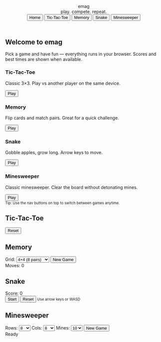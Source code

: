 
<!doctype html>
<html lang="en">
<head>
<meta charset="utf-8" />
<meta name="viewport" content="width=device-width,initial-scale=1" />
<title>emag — Play Games</title>
<link rel="stylesheet" href="css/styles.css" />
</head>
<body>
<header class="topbar">
<div class="brand">
<div class="logo">emag</div>
<div class="tag">play. compete. repeat.</div>
</div>
<nav>
<button class="nav-btn" data-game="hub">Home</button>
<button class="nav-btn" data-game="tictactoe">Tic-Tac-Toe</button>
<button class="nav-btn" data-game="memory">Memory</button>
<button class="nav-btn" data-game="snake">Snake</button>
<button class="nav-btn" data-game="minesweeper">Minesweeper</button>
</nav>
</header>

<main id="app">
<!-- Main (Hub) -->
<section id="hub" class="screen active">
<h1>Welcome to emag</h1>
<p>Pick a game and have fun — everything runs in your browser. Scores and best times are shown when available.</p>

<div class="games-grid">
<article class="game-card" data-game="tictactoe">
<h3>Tic-Tac-Toe</h3>
<p>Classic 3×3. Play vs another player on the same device.</p>
<button class="play-quick" data-game="tictactoe">Play</button>
</article>

<article class="game-card" data-game="memory">
<h3>Memory</h3>
<p>Flip cards and match pairs. Great for a quick challenge.</p>
<button class="play-quick" data-game="memory">Play</button>
</article>

<article class="game-card" data-game="snake">
<h3>Snake</h3>
<p>Gobble apples, grow long. Arrow keys to move.</p>
<button class="play-quick" data-game="snake">Play</button>
</article>

<article class="game-card" data-game="minesweeper">
<h3>Minesweeper</h3>
<p>Classic minesweeper. Clear the board without detonating mines.</p>
<button class="play-quick" data-game="minesweeper">Play</button>
</article>
</div>

<footer class="hub-footer">
<small>Tip: Use the nav buttons on top to switch between games anytime.</small>
</footer>
</section>

<!-- Tic-Tac-Toe screen -->
<section id="tictactoe" class="screen">
<h2>Tic-Tac-Toe</h2>
<div class="game-area">
<div id="ttt-board" class="ttt-board"></div>
<div class="controls">
<div id="ttt-status"></div>
<button id="ttt-reset">Reset</button>
</div>
</div>
</section>

<!-- Memory screen -->
<section id="memory" class="screen">
<h2>Memory</h2>
<div class="game-area">
<div id="memory-controls" class="controls">
<label>Grid:
<select id="mem-size">
<option value="8">4×4 (8 pairs)</option>
<option value="12">4×6 (12 pairs)</option>
</select>
</label>
<button id="mem-reset">New Game</button>
<div id="mem-stats" class="stat">Moves: 0</div>
</div>
<div id="mem-board" class="mem-board"></div>
</div>
</section>

<!-- Snake screen -->
<section id="snake" class="screen">
<h2>Snake</h2>
<div class="game-area snake-area">
<canvas id="snake-canvas" width="420" height="420"></canvas>
<div class="controls">
<div id="snake-score">Score: 0</div>
<div id="snake-status"></div>
<button id="snake-start">Start</button>
<button id="snake-reset">Reset</button>
<small>Use arrow keys or WASD</small>
</div>
</div>
</section>

<!-- Minesweeper screen -->
<section id="minesweeper" class="screen">
<h2>Minesweeper</h2>
<div class="game-area">
<div class="controls">
<label>Rows:
<select id="ms-rows">
<option value="8">8</option>
<option value="12">12</option>
</select>
</label>
<label>Cols:
<select id="ms-cols">
<option value="8">8</option>
<option value="12">12</option>
</select>
</label>
<label>Mines:
<select id="ms-mines">
<option value="10">10</option>
<option value="20">20</option>
<option value="30">30</option>
</select>
</label>
<button id="ms-reset">New Game</button>
<div id="ms-status" class="stat">Ready</div>
</div>

<div id="ms-board" class="ms-board"></div>
</div>
</section>
</main>

<script src="js/main.js"></script>
<script src="js/tictactoe.js"></script>
<script src="js/memory.js"></script>
<script src="js/snake.js"></script>
<script src="js/minesweeper.js"></script>
</body>
</html>
